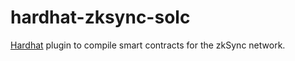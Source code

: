 # hardhat-zksync-solc

[Hardhat](https://hardhat.org/) plugin to compile smart contracts for the zkSync network.
